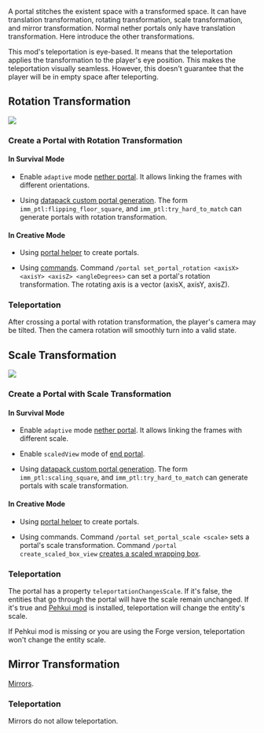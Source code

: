 A portal stitches the existent space with a transformed space. It can have translation transformation, rotating transformation, scale transformation, and mirror transformation. Normal nether portals only have translation transformation. Here introduce the other transformations.

This mod's teleportation is eye-based. It means that the teleportation applies the transformation to the player's eye position. This makes the teleportation visually seamless. However, this doesn't guarantee that the player will be in empty space after teleporting.

## Rotation Transformation

![](https://i.ibb.co/LRGr8pK/2020-08-06-12-18-32.png)

### Create a Portal with Rotation Transformation

#### In Survival Mode

- Enable `adaptive` mode [nether portal](https://github.com/qouteall/ImmersivePortalsMod/wiki/Portals#nether-portals). It allows linking the frames with different orientations.

- Using [datapack custom portal generation](https://github.com/qouteall/ImmersivePortalsMod/wiki/Datapack-Based-Custom-Portal-Generation). The form `imm_ptl:flipping_floor_square`, and `imm_ptl:try_hard_to_match` can generate portals with rotation transformation.

#### In Creative Mode

- Using [portal helper](https://github.com/qouteall/ImmersivePortalsMod/wiki/Portal-Customization#portal-helper-block) to create portals.

- Using [commands](https://github.com/qouteall/ImmersivePortalsMod/wiki/Portal-Customization). Command `/portal set_portal_rotation <axisX> <axisY> <axisZ> <angleDegrees>` can set a portal's rotation transformation. The rotating axis is a vector (axisX, axisY, axisZ).

### Teleportation

After crossing a portal with rotation transformation, the player's camera may be tilted. Then the camera rotation will smoothly turn into a valid state.

## Scale Transformation

![](https://i.ibb.co/T0xLjnP/2020-08-06-12-34-27.png)

### Create a Portal with Scale Transformation

#### In Survival Mode

- Enable `adaptive` mode [nether portal](https://github.com/qouteall/ImmersivePortalsMod/wiki/Portals#nether-portals). It allows linking the frames with different scale.

- Enable `scaledView` mode of [end portal](https://github.com/qouteall/ImmersivePortalsMod/wiki/Portals#end-portals).

- Using [datapack custom portal generation](https://github.com/qouteall/ImmersivePortalsMod/wiki/Datapack-Based-Custom-Portal-Generation). The form `imm_ptl:scaling_square`, and `imm_ptl:try_hard_to_match` can generate portals with scale transformation.

#### In Creative Mode

- Using [portal helper](https://github.com/qouteall/ImmersivePortalsMod/wiki/Portal-Customization#portal-helper-block) to create portals.

- Using commands. Command `/portal set_portal_scale <scale>` sets a portal's scale transformation. Command `/portal create_scaled_box_view` [creates a scaled wrapping box](https://github.com/qouteall/ImmersivePortalsMod/wiki/Portal-Customization#create-a-scaled-wrapping-zone).

### Teleportation
The portal has a property `teleportationChangesScale`. If it's false, the entities that go through the portal will have the scale remain unchanged.
If it's true and [Pehkui mod](https://www.curseforge.com/minecraft/mc-mods/pehkui) is installed, teleportation will change the entity's scale.

If Pehkui mod is missing or you are using the Forge version, teleportation won't change the entity scale.

## Mirror Transformation

[Mirrors](https://github.com/qouteall/ImmersivePortalsMod/wiki/Portals#mirrors).

### Teleportation
Mirrors do not allow teleportation.
